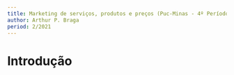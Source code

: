 ```yaml
---
title: Marketing de serviços, produtos e preços (Puc-Minas - 4º Período)
author: Arthur P. Braga
period: 2/2021
---
```


# Introdução